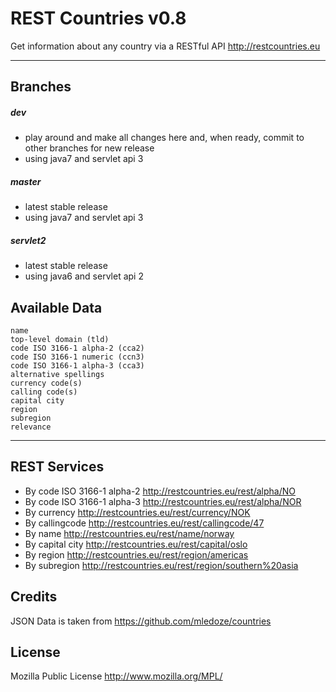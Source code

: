 REST Countries v0.8
=====================

Get information about any country via a RESTful API http://restcountries.eu

----------

Branches
---------
##### dev
* play around and make all changes here and, when ready, commit to other branches for new release
* using java7 and servlet api 3

##### master
* latest stable release
* using java7 and servlet api 3

##### servlet2
* latest stable release
* using java6 and servlet api 2

Available Data
---------

    name
    top-level domain (tld)
    code ISO 3166-1 alpha-2 (cca2)
    code ISO 3166-1 numeric (ccn3)
    code ISO 3166-1 alpha-3 (cca3)
    alternative spellings
    currency code(s)
    calling code(s)
    capital city
    region
    subregion
    relevance
----------

REST Services
---------
- By code ISO 3166-1 alpha-2 http://restcountries.eu/rest/alpha/NO
- By code ISO 3166-1 alpha-3 http://restcountries.eu/rest/alpha/NOR
- By currency http://restcountries.eu/rest/currency/NOK
- By callingcode http://restcountries.eu/rest/callingcode/47
- By name http://restcountries.eu/rest/name/norway
- By capital city http://restcountries.eu/rest/capital/oslo
- By region http://restcountries.eu/rest/region/americas
- By subregion http://restcountries.eu/rest/region/southern%20asia

Credits
---------
JSON Data is taken from https://github.com/mledoze/countries

License
---------
Mozilla Public License http://www.mozilla.org/MPL/

